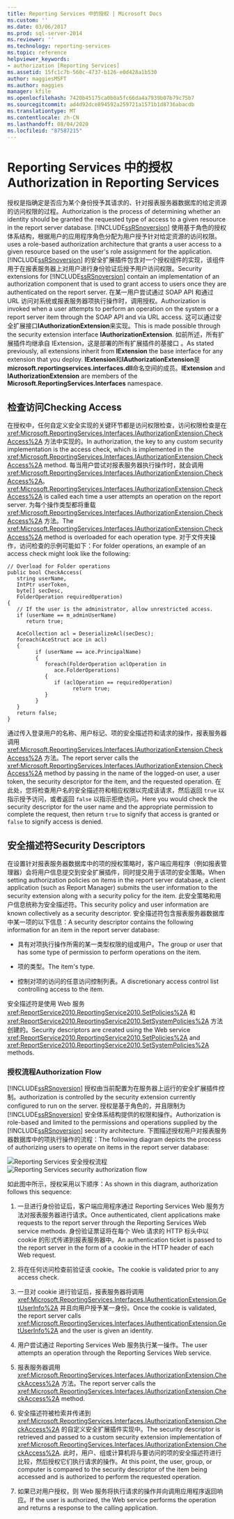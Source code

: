 ```yaml
---
title: Reporting Services 中的授权 | Microsoft Docs
ms.custom: ''
ms.date: 03/06/2017
ms.prod: sql-server-2014
ms.reviewer: ''
ms.technology: reporting-services
ms.topic: reference
helpviewer_keywords:
- authorization [Reporting Services]
ms.assetid: 15fc1c7b-560c-4737-b126-e0d428a1b530
author: maggiesMSFT
ms.author: maggies
manager: kfile
ms.openlocfilehash: 7420b45175ca0b0a5fc66da4a7939b07b79c75b7
ms.sourcegitcommit: ad4d92dce894592a259721a1571b1d8736abacdb
ms.translationtype: MT
ms.contentlocale: zh-CN
ms.lasthandoff: 08/04/2020
ms.locfileid: "87587215"
---
```

# <a name="authorization-in-reporting-services"></a><span data-ttu-id="fd521-102">Reporting Services 中的授权</span><span class="sxs-lookup"><span data-stu-id="fd521-102">Authorization in Reporting Services</span></span>
  <span data-ttu-id="fd521-103">授权是指确定是否应为某个身份授予其请求的、针对报表服务器数据库的给定资源的访问权限的过程。</span><span class="sxs-lookup"><span data-stu-id="fd521-103">Authorization is the process of determining whether an identity should be granted the requested type of access to a given resource in the report server database.</span></span> [!INCLUDE[ssRSnoversion](../../../includes/ssrsnoversion-md.md)] <span data-ttu-id="fd521-104">使用基于角色的授权体系结构，根据用户的应用程序角色分配为用户授予针对给定资源的访问权限。</span><span class="sxs-lookup"><span data-stu-id="fd521-104">uses a role-based authorization architecture that grants a user access to a given resource based on the user's role assignment for the application.</span></span> <span data-ttu-id="fd521-105">[!INCLUDE[ssRSnoversion](../../../includes/ssrsnoversion-md.md)] 的安全扩展插件包含对一个授权组件的实现，该组件用于在报表服务器上对用户进行身份验证后授予用户访问权限。</span><span class="sxs-lookup"><span data-stu-id="fd521-105">Security extensions for [!INCLUDE[ssRSnoversion](../../../includes/ssrsnoversion-md.md)] contain an implementation of an authorization component that is used to grant access to users once they are authenticated on the report server.</span></span> <span data-ttu-id="fd521-106">在某一用户尝试通过 SOAP API 和通过 URL 访问对系统或报表服务器项执行操作时，调用授权。</span><span class="sxs-lookup"><span data-stu-id="fd521-106">Authorization is invoked when a user attempts to perform an operation on the system or a report server item through the SOAP API and via URL access.</span></span> <span data-ttu-id="fd521-107">这可以通过安全扩展接口**IAuthorizationExtension**来实现。</span><span class="sxs-lookup"><span data-stu-id="fd521-107">This is made possible through the security extension interface **IAuthorizationExtension**.</span></span> <span data-ttu-id="fd521-108">如前所述，所有扩展插件均继承自 IExtension，这是部署的所有扩展插件的基接口  。</span><span class="sxs-lookup"><span data-stu-id="fd521-108">As stated previously, all extensions inherit from **IExtension** the base interface for any extension that you deploy.</span></span> <span data-ttu-id="fd521-109">**IExtension**和**IAuthorizationExtension**是**microsoft.reportingservices.interfaces.dll**命名空间的成员。</span><span class="sxs-lookup"><span data-stu-id="fd521-109">**IExtension** and **IAuthorizationExtension** are members of the **Microsoft.ReportingServices.Interfaces** namespace.</span></span>

## <a name="checking-access"></a><span data-ttu-id="fd521-110">检查访问</span><span class="sxs-lookup"><span data-stu-id="fd521-110">Checking Access</span></span>
 <span data-ttu-id="fd521-111">在授权中，任何自定义安全实现的关键环节都是访问权限检查，访问权限检查是在 <xref:Microsoft.ReportingServices.Interfaces.IAuthorizationExtension.CheckAccess%2A> 方法中实现的。</span><span class="sxs-lookup"><span data-stu-id="fd521-111">In authorization, the key to any custom security implementation is the access check, which is implemented in the <xref:Microsoft.ReportingServices.Interfaces.IAuthorizationExtension.CheckAccess%2A> method.</span></span> <span data-ttu-id="fd521-112">每当用户尝试对报表服务器执行操作时，就会调用 <xref:Microsoft.ReportingServices.Interfaces.IAuthorizationExtension.CheckAccess%2A>。</span><span class="sxs-lookup"><span data-stu-id="fd521-112"><xref:Microsoft.ReportingServices.Interfaces.IAuthorizationExtension.CheckAccess%2A> is called each time a user attempts an operation on the report server.</span></span> <span data-ttu-id="fd521-113">为每个操作类型都将重载 <xref:Microsoft.ReportingServices.Interfaces.IAuthorizationExtension.CheckAccess%2A> 方法。</span><span class="sxs-lookup"><span data-stu-id="fd521-113">The <xref:Microsoft.ReportingServices.Interfaces.IAuthorizationExtension.CheckAccess%2A> method is overloaded for each operation type.</span></span> <span data-ttu-id="fd521-114">对于文件夹操作，访问检查的示例可能如下：</span><span class="sxs-lookup"><span data-stu-id="fd521-114">For folder operations, an example of an access check might look like the following:</span></span>

```
// Overload for Folder operations
public bool CheckAccess(
   string userName, 
   IntPtr userToken, 
   byte[] secDesc, 
   FolderOperation requiredOperation)
{
   // If the user is the administrator, allow unrestricted access.
   if (userName == m_adminUserName) 
      return true;

   AceCollection acl = DeserializeAcl(secDesc);
   foreach(AceStruct ace in acl)
   {
         if (userName == ace.PrincipalName)
         {
            foreach(FolderOperation aclOperation in 
               ace.FolderOperations)
            {
               if (aclOperation == requiredOperation)
                     return true;
            }
         }
   }
   return false;
}
```

 <span data-ttu-id="fd521-115">通过传入登录用户的名称、用户标记、项的安全描述符和请求的操作，报表服务器调用 <xref:Microsoft.ReportingServices.Interfaces.IAuthorizationExtension.CheckAccess%2A> 方法。</span><span class="sxs-lookup"><span data-stu-id="fd521-115">The report server calls the <xref:Microsoft.ReportingServices.Interfaces.IAuthorizationExtension.CheckAccess%2A> method by passing in the name of the logged-on user, a user token, the security descriptor for the item, and the requested operation.</span></span> <span data-ttu-id="fd521-116">在此处，您将检查用户名的安全描述符和相应权限以完成该请求，然后返回 `true` 以指示授予访问，或者返回 `false` 以指示拒绝访问。</span><span class="sxs-lookup"><span data-stu-id="fd521-116">Here you would check the security descriptor for the user name and the appropriate permission to complete the request, then return `true` to signify that access is granted or `false` to signify access is denied.</span></span>

## <a name="security-descriptors"></a><span data-ttu-id="fd521-117">安全描述符</span><span class="sxs-lookup"><span data-stu-id="fd521-117">Security Descriptors</span></span>
 <span data-ttu-id="fd521-118">在设置针对报表服务器数据库中的项的授权策略时，客户端应用程序（例如报表管理器）会将用户信息提交到安全扩展插件，同时提交用于该项的安全策略。</span><span class="sxs-lookup"><span data-stu-id="fd521-118">When setting authorization policies on items in the report server database, a client application (such as Report Manager) submits the user information to the security extension along with a security policy for the item.</span></span> <span data-ttu-id="fd521-119">此安全策略和用户信息统称为安全描述符。</span><span class="sxs-lookup"><span data-stu-id="fd521-119">This security policy and user information are known collectively as a security descriptor.</span></span> <span data-ttu-id="fd521-120">安全描述符包含报表服务器数据库中某一项的以下信息：</span><span class="sxs-lookup"><span data-stu-id="fd521-120">A security descriptor contains the following information for an item in the report server database:</span></span>

-   <span data-ttu-id="fd521-121">具有对项执行操作所需的某一类型权限的组或用户。</span><span class="sxs-lookup"><span data-stu-id="fd521-121">The group or user that has some type of permission to perform operations on the item.</span></span>

-   <span data-ttu-id="fd521-122">项的类型。</span><span class="sxs-lookup"><span data-stu-id="fd521-122">The item's type.</span></span>

-   <span data-ttu-id="fd521-123">控制对项的访问的任意访问控制列表。</span><span class="sxs-lookup"><span data-stu-id="fd521-123">A discretionary access control list controlling access to the item.</span></span>

 <span data-ttu-id="fd521-124">安全描述符是使用 Web 服务 <xref:ReportService2010.ReportingService2010.SetPolicies%2A> 和 <xref:ReportService2010.ReportingService2010.SetSystemPolicies%2A> 方法创建的。</span><span class="sxs-lookup"><span data-stu-id="fd521-124">Security descriptors are created using the Web service <xref:ReportService2010.ReportingService2010.SetPolicies%2A> and <xref:ReportService2010.ReportingService2010.SetSystemPolicies%2A> methods.</span></span>

### <a name="authorization-flow"></a><span data-ttu-id="fd521-125">授权流程</span><span class="sxs-lookup"><span data-stu-id="fd521-125">Authorization Flow</span></span>
 [!INCLUDE[ssRSnoversion](../../../includes/ssrsnoversion-md.md)] <span data-ttu-id="fd521-126">授权由当前配置为在服务器上运行的安全扩展插件控制。</span><span class="sxs-lookup"><span data-stu-id="fd521-126">authorization is controlled by the security extension currently configured to run on the server.</span></span> <span data-ttu-id="fd521-127">授权是基于角色的，并且限制为 [!INCLUDE[ssRSnoversion](../../../includes/ssrsnoversion-md.md)] 安全体系结构提供的权限和操作。</span><span class="sxs-lookup"><span data-stu-id="fd521-127">Authorization is role-based and limited to the permissions and operations supplied by the [!INCLUDE[ssRSnoversion](../../../includes/ssrsnoversion-md.md)] security architecture.</span></span> <span data-ttu-id="fd521-128">下图描述授权用户对报表服务器数据库中的项执行操作的流程：</span><span class="sxs-lookup"><span data-stu-id="fd521-128">The following diagram depicts the process of authorizing users to operate on items in the report server database:</span></span>

 <span data-ttu-id="fd521-129">![Reporting Services 安全授权流程](../../media/rosettasecurityextensionauthorizationflow.gif "Reporting Services 安全授权流程")</span><span class="sxs-lookup"><span data-stu-id="fd521-129">![Reporting Services security authorization flow](../../media/rosettasecurityextensionauthorizationflow.gif "Reporting Services security authorization flow")</span></span>

 <span data-ttu-id="fd521-130">如此图中所示，授权采用以下顺序：</span><span class="sxs-lookup"><span data-stu-id="fd521-130">As shown in this diagram, authorization follows this sequence:</span></span>

1.  <span data-ttu-id="fd521-131">一旦进行身份验证后，客户端应用程序通过 Reporting Services Web 服务方法对报表服务器进行请求。</span><span class="sxs-lookup"><span data-stu-id="fd521-131">Once authenticated, client applications make requests to the report server through the Reporting Services Web service methods.</span></span> <span data-ttu-id="fd521-132">身份验证票证将在每个 Web 请求的 HTTP 标头中以 cookie 的形式传递到报表服务器中。</span><span class="sxs-lookup"><span data-stu-id="fd521-132">An authentication ticket is passed to the report server in the form of a cookie in the HTTP header of each Web request.</span></span>

2.  <span data-ttu-id="fd521-133">将在任何访问检查前验证该 cookie。</span><span class="sxs-lookup"><span data-stu-id="fd521-133">The cookie is validated prior to any access check.</span></span>

3.  <span data-ttu-id="fd521-134">一旦对 cookie 进行验证后，报表服务器将调用 <xref:Microsoft.ReportingServices.Interfaces.IAuthenticationExtension.GetUserInfo%2A> 并且向用户授予某一身份。</span><span class="sxs-lookup"><span data-stu-id="fd521-134">Once the cookie is validated, the report server calls <xref:Microsoft.ReportingServices.Interfaces.IAuthenticationExtension.GetUserInfo%2A> and the user is given an identity.</span></span>

4.  <span data-ttu-id="fd521-135">用户尝试通过 Reporting Services Web 服务执行某一操作。</span><span class="sxs-lookup"><span data-stu-id="fd521-135">The user attempts an operation through the Reporting Services Web service.</span></span>

5.  <span data-ttu-id="fd521-136">报表服务器调用 <xref:Microsoft.ReportingServices.Interfaces.IAuthorizationExtension.CheckAccess%2A> 方法。</span><span class="sxs-lookup"><span data-stu-id="fd521-136">The report server calls the <xref:Microsoft.ReportingServices.Interfaces.IAuthorizationExtension.CheckAccess%2A> method.</span></span>

6.  <span data-ttu-id="fd521-137">安全描述符被检索并传递到 <xref:Microsoft.ReportingServices.Interfaces.IAuthorizationExtension.CheckAccess%2A> 的自定义安全扩展插件实现中。</span><span class="sxs-lookup"><span data-stu-id="fd521-137">The security descriptor is retrieved and passed to a custom security extension implementation of <xref:Microsoft.ReportingServices.Interfaces.IAuthorizationExtension.CheckAccess%2A>.</span></span> <span data-ttu-id="fd521-138">此时，用户、组或计算机将与要访问的项的安全描述符进行比较，然后授权它们执行请求的操作。</span><span class="sxs-lookup"><span data-stu-id="fd521-138">At this point, the user, group, or computer is compared to the security descriptor of the item being accessed and is authorized to perform the requested operation.</span></span>

7.  <span data-ttu-id="fd521-139">如果已对用户授权，则 Web 服务将执行请求的操作并向调用应用程序返回响应。</span><span class="sxs-lookup"><span data-stu-id="fd521-139">If the user is authorized, the Web service performs the operation and returns a response to the calling application.</span></span>


